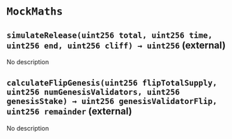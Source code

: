 # `MockMaths`

## `simulateRelease(uint256 total, uint256 time, uint256 end, uint256 cliff) → uint256` (external)

No description

## `calculateFlipGenesis(uint256 flipTotalSupply, uint256 numGenesisValidators, uint256 genesisStake) → uint256 genesisValidatorFlip, uint256 remainder` (external)

No description
